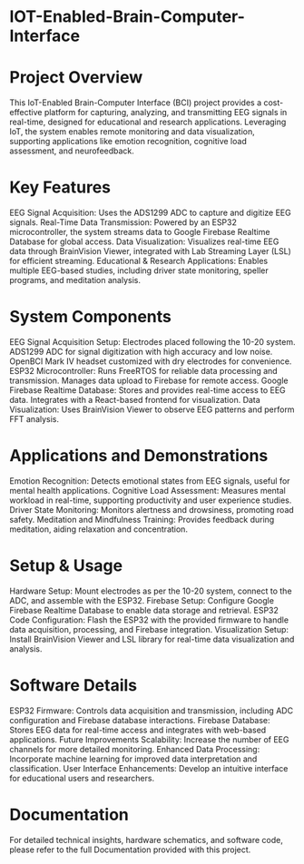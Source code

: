 # IOT-Enabled-Brain-Computer-Interface
# Project Overview
This IoT-Enabled Brain-Computer Interface (BCI) project provides a cost-effective platform for capturing, analyzing, and transmitting EEG signals in real-time, designed for educational and research applications. Leveraging IoT, the system enables remote monitoring and data visualization, supporting applications like emotion recognition, cognitive load assessment, and neurofeedback.

# Key Features
EEG Signal Acquisition: Uses the ADS1299 ADC to capture and digitize EEG signals.
Real-Time Data Transmission: Powered by an ESP32 microcontroller, the system streams data to Google Firebase Realtime Database for global access.
Data Visualization: Visualizes real-time EEG data through BrainVision Viewer, integrated with Lab Streaming Layer (LSL) for efficient streaming.
Educational & Research Applications: Enables multiple EEG-based studies, including driver state monitoring, speller programs, and meditation analysis.

# System Components
EEG Signal Acquisition Setup:
Electrodes placed following the 10-20 system.
ADS1299 ADC for signal digitization with high accuracy and low noise.
OpenBCI Mark IV headset customized with dry electrodes for convenience.
ESP32 Microcontroller:
Runs FreeRTOS for reliable data processing and transmission.
Manages data upload to Firebase for remote access.
Google Firebase Realtime Database:
Stores and provides real-time access to EEG data.
Integrates with a React-based frontend for visualization.
Data Visualization:
Uses BrainVision Viewer to observe EEG patterns and perform FFT analysis.

# Applications and Demonstrations
Emotion Recognition: Detects emotional states from EEG signals, useful for mental health applications.
Cognitive Load Assessment: Measures mental workload in real-time, supporting productivity and user experience studies.
Driver State Monitoring: Monitors alertness and drowsiness, promoting road safety.
Meditation and Mindfulness Training: Provides feedback during meditation, aiding relaxation and concentration.

# Setup & Usage
Hardware Setup:
Mount electrodes as per the 10-20 system, connect to the ADC, and assemble with the ESP32.
Firebase Setup:
Configure Google Firebase Realtime Database to enable data storage and retrieval.
ESP32 Code Configuration:
Flash the ESP32 with the provided firmware to handle data acquisition, processing, and Firebase integration.
Visualization Setup:
Install BrainVision Viewer and LSL library for real-time data visualization and analysis.

# Software Details
ESP32 Firmware: Controls data acquisition and transmission, including ADC configuration and Firebase database interactions.
Firebase Database: Stores EEG data for real-time access and integrates with web-based applications.
Future Improvements
Scalability: Increase the number of EEG channels for more detailed monitoring.
Enhanced Data Processing: Incorporate machine learning for improved data interpretation and classification.
User Interface Enhancements: Develop an intuitive interface for educational users and researchers.

# Documentation
For detailed technical insights, hardware schematics, and software code, please refer to the full Documentation provided with this project.
